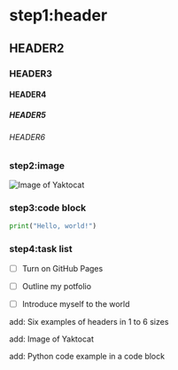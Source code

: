 # step1:header
## HEADER2
### HEADER3
#### HEADER4
##### HEADER5
###### HEADER6

### step2:image
![Image of Yaktocat](https://octodex.github.com/images/yaktocat.png)

### step3:code block
``` python
print("Hello, world!")
```

### step4:task list
- [ ] Turn on GitHub Pages
- [ ] Outline my potfolio
- [ ] Introduce myself to the world


add: Six examples of headers in 1 to 6 sizes

add: Image of Yaktocat

add: Python code example in a code block
